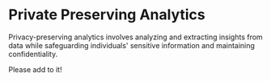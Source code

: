 # Private Preserving Analytics

Privacy-preserving analytics involves analyzing and extracting insights from data while safeguarding individuals' sensitive information and maintaining confidentiality.

Please add to it!
